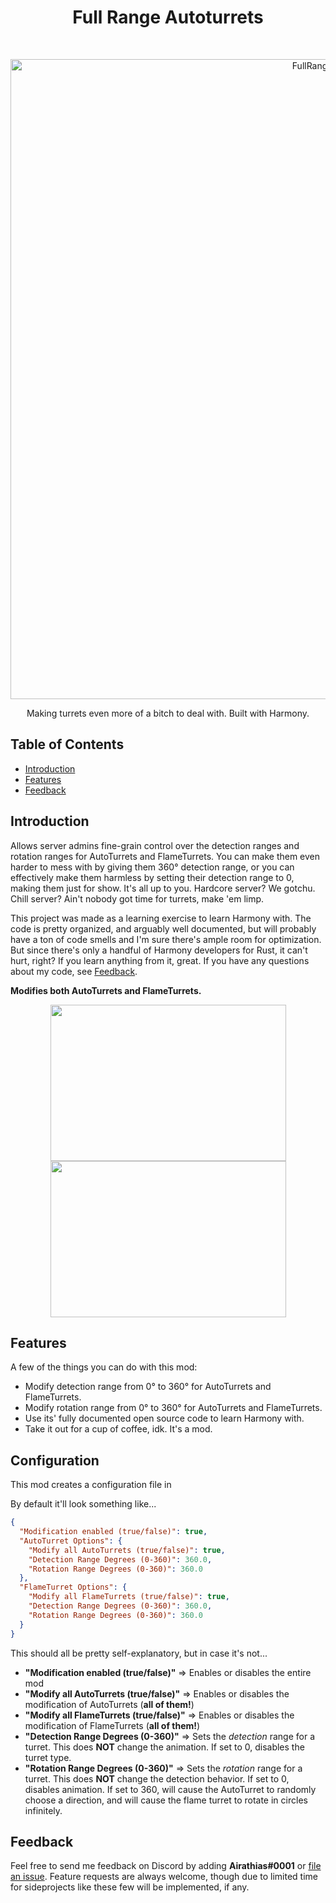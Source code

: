 <h1 align="center"> Full Range Autoturrets </h1> <br>
<p align="center">
  <a href="https://gitpoint.co/">
    <img alt="FullRangeAutoturrets" title="FullRangeAutoturrets" src="https://hypernova.gg/game-data/rust/plugins/fullrangeautoturrets/header.png" width="1024">
  </a>
</p>

<p align="center">
  Making turrets even more of a bitch to deal with. Built with Harmony.
</p>

<!-- START doctoc generated TOC please keep comment here to allow auto update -->
<!-- DON'T EDIT THIS SECTION, INSTEAD RE-RUN doctoc TO UPDATE -->
## Table of Contents

- [Introduction](#introduction)
- [Features](#features)
- [Feedback](#feedback)

<!-- END doctoc generated TOC please keep comment here to allow auto update -->

## Introduction

Allows server admins fine-grain control over the detection ranges and rotation ranges for AutoTurrets and FlameTurrets. You can make them even harder to mess with by giving them 360° detection range, or you can effectively make them harmless by setting their detection range to 0, making them just for show. It's all up to you. Hardcore server? We gotchu. Chill server? Ain't nobody got time for turrets, make 'em limp.

This project was made as a learning exercise to learn Harmony with. The code is pretty organized, and arguably well documented, but will probably have a ton of code smells and I'm sure there's ample room for optimization. But since there's only a handful of Harmony developers for Rust, it can't hurt, right? If you learn anything from it, great. If you have any questions about my code, see [Feedback](#feedback).

**Modifies both AutoTurrets and FlameTurrets.**
<p align="center">
  <img src="https://github.com/Hypernova-gg/FullRangeAutoturrets/blob/master/autoturret-small.gif" width=377 height=250>
  <img src="https://github.com/Hypernova-gg/FullRangeAutoturrets/blob/master/flameturret-small.gif" width=377 height=250>
</p>

## Features

A few of the things you can do with this mod:

* Modify detection range from 0° to 360° for AutoTurrets and FlameTurrets.
* Modify rotation range from 0° to 360° for AutoTurrets and FlameTurrets.
* Use its' fully documented open source code to learn Harmony with.
* Take it out for a cup of coffee, idk. It's a mod.

## Configuration

This mod creates a configuration file in 

By default it'll look something like...
```json
{
  "Modification enabled (true/false)": true,
  "AutoTurret Options": {
    "Modify all AutoTurrets (true/false)": true,
    "Detection Range Degrees (0-360)": 360.0,
    "Rotation Range Degrees (0-360)": 360.0
  },
  "FlameTurret Options": {
    "Modify all FlameTurrets (true/false)": true,
    "Detection Range Degrees (0-360)": 360.0,
    "Rotation Range Degrees (0-360)": 360.0
  }
}
```
This should all be pretty self-explanatory, but in case it's not...
* **"Modification enabled (true/false)"** => Enables or disables the entire mod
* **"Modify all AutoTurrets (true/false)"** => Enables or disables the modification of AutoTurrets (**all of them!**)
* **"Modify all FlameTurrets (true/false)"** => Enables or disables the modification of FlameTurrets (**all of them!**)
* **"Detection Range Degrees (0-360)"** => Sets the *detection* range for a turret. This does **NOT** change the animation. If set to 0, disables the turret type.
* **"Rotation Range Degrees (0-360)"** => Sets the *rotation* range for a turret. This does **NOT** change the detection behavior. If set to 0, disables animation. If set to 360, will cause the AutoTurret to randomly choose a direction, and will cause the flame turret to rotate in circles infinitely.

## Feedback

Feel free to send me feedback on Discord by adding **Airathias#0001** or [file an issue](https://github.com/Hypernova-gg/FullRangeAutoturrets/issues/new). Feature requests are always welcome, though due to limited time for sideprojects like these few will be implemented, if any.
